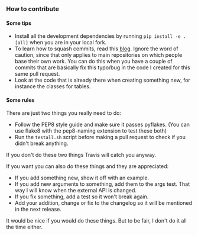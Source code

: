 ### How to contribute

#### Some tips

- Install all the development dependencies by running `pip install -e .[all]` when
you are in your local fork.
- To learn how to squash commits, read this
    [blog](http://gitready.com/advanced/2009/02/10/squashing-commits-with-rebase.html).
    Ignore the word of caution, since that only applies to main repositories on
    which people base their own work.
    You can do this when you have a couple of commits that are basically fix
    this typo/bug in the code I created for this same pull request.
- Look at the code that is already there when creating something new, for
    instance the classes for tables.


#### Some rules
There are just two things you really need to do:
- Follow the PEP8 style guide and make sure it passes pyflakes.
    (You can use flake8 with the pep8-naming extension to test these both)
- Run the `testall.sh` script before making a pull request to check if you
    didn't break anything.

If you don't do these two things Travis will catch you anyway.


If you want you can also do these things and they are appreciated:

- If you add something new, show it off with an example.
- If you add new arguments to something, add them to the args test. That way I
    will know when the external API is changed.
- If you fix something, add a test so it won't break again.
- Add your addition, change or fix to the changelog so it will be mentioned in
    the next release.

It would be nice if you would do these things. But to be fair, I don't do it
all the time either.
